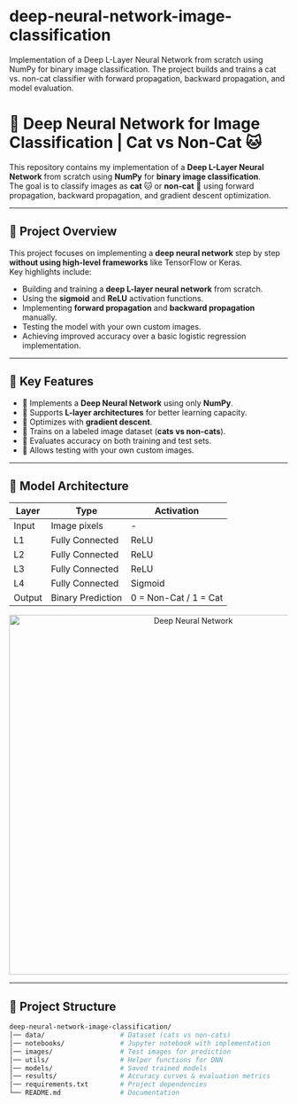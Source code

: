 # deep-neural-network-image-classification
Implementation of a Deep L-Layer Neural Network from scratch using NumPy for binary image classification. The project builds and trains a cat vs. non-cat classifier with forward propagation, backward propagation, and model evaluation.
# 🧠 Deep Neural Network for Image Classification | Cat vs Non-Cat 🐱

This repository contains my implementation of a **Deep L-Layer Neural Network** from scratch using **NumPy** for **binary image classification**.  
The goal is to classify images as **cat** 🐱 or **non-cat** 🐶 using forward propagation, backward propagation, and gradient descent optimization.

---

## 🚀 Project Overview
This project focuses on implementing a **deep neural network** step by step **without using high-level frameworks** like TensorFlow or Keras.  
Key highlights include:
- Building and training a **deep L-layer neural network** from scratch.
- Using the **sigmoid** and **ReLU** activation functions.
- Implementing **forward propagation** and **backward propagation** manually.
- Testing the model with your own custom images.
- Achieving improved accuracy over a basic logistic regression implementation.

---

## 📌 Key Features
- 🔹 Implements a **Deep Neural Network** using only **NumPy**.
- 🔹 Supports **L-layer architectures** for better learning capacity.
- 🔹 Optimizes with **gradient descent**.
- 🔹 Trains on a labeled image dataset (**cats vs non-cats**).
- 🔹 Evaluates accuracy on both training and test sets.
- 🔹 Allows testing with your own custom images.

---

## 🧩 Model Architecture

| Layer | Type              | Activation |
|-------|--------------------|------------|
| Input | Image pixels      | -          |
| L1    | Fully Connected   | ReLU       |
| L2    | Fully Connected   | ReLU       |
| L3    | Fully Connected   | ReLU       |
| L4    | Fully Connected   | Sigmoid    |
| Output| Binary Prediction | 0 = Non-Cat / 1 = Cat |

<p align="center">
  <img src="https://i.imgur.com/gUbtHQk.png" alt="Deep Neural Network" width="650"/>
</p>

---

## 📂 Project Structure

```bash
deep-neural-network-image-classification/
│── data/                   # Dataset (cats vs non-cats)
│── notebooks/              # Jupyter notebook with implementation
│── images/                 # Test images for prediction
│── utils/                  # Helper functions for DNN
│── models/                 # Saved trained models
│── results/                # Accuracy curves & evaluation metrics
│── requirements.txt        # Project dependencies
└── README.md               # Documentation
